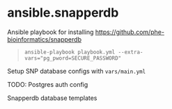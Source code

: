 # ansible.snapperdb
Ansible playbook for installing https://github.com/phe-bioinformatics/snapperdb

> `ansible-playbook playbook.yml --extra-vars="pg_pword=SECURE_PASSWORD"`

Setup SNP database configs with `vars/main.yml`

TODO:
Postgres auth config

Snapperdb database templates

